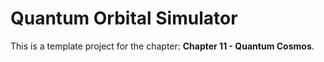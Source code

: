 # Quantum Orbital Simulator

This is a template project for the chapter: **Chapter 11 - Quantum Cosmos**.

